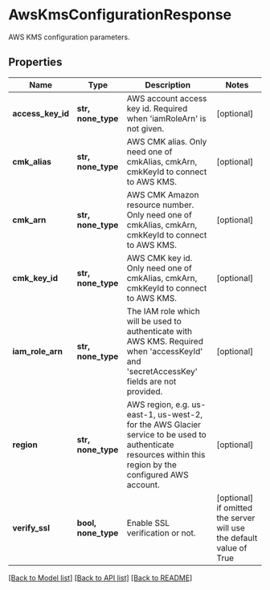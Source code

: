 # AwsKmsConfigurationResponse

AWS KMS configuration parameters.

## Properties
Name | Type | Description | Notes
------------ | ------------- | ------------- | -------------
**access_key_id** | **str, none_type** | AWS account access key id. Required when &#39;iamRoleArn&#39; is not given. | [optional] 
**cmk_alias** | **str, none_type** | AWS CMK alias. Only need one of cmkAlias, cmkArn, cmkKeyId to connect to AWS KMS. | [optional] 
**cmk_arn** | **str, none_type** | AWS CMK Amazon resource number. Only need one of cmkAlias, cmkArn, cmkKeyId to connect to AWS KMS. | [optional] 
**cmk_key_id** | **str, none_type** | AWS CMK key id. Only need one of cmkAlias, cmkArn, cmkKeyId to connect to AWS KMS. | [optional] 
**iam_role_arn** | **str, none_type** | The IAM role which will be used to authenticate with AWS KMS. Required when &#39;accessKeyId&#39; and &#39;secretAccessKey&#39; fields are not provided. | [optional] 
**region** | **str, none_type** | AWS region, e.g. us-east-1, us-west-2, for the AWS Glacier service to be used to authenticate resources within this region by the configured AWS account. | [optional] 
**verify_ssl** | **bool, none_type** | Enable SSL verification or not. | [optional]  if omitted the server will use the default value of True

[[Back to Model list]](../README.md#documentation-for-models) [[Back to API list]](../README.md#documentation-for-api-endpoints) [[Back to README]](../README.md)


